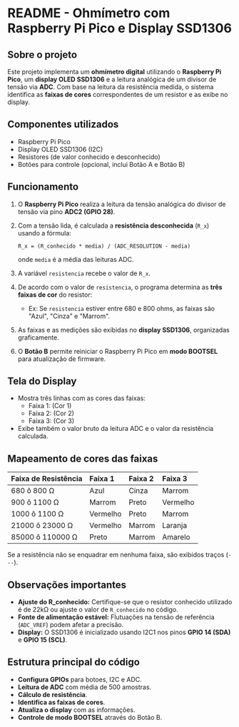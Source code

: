 # README - Ohmímetro com Raspberry Pi Pico e Display SSD1306

## Sobre o projeto

Este projeto implementa um **ohmímetro digital** utilizando o **Raspberry Pi Pico**, um **display OLED SSD1306** e a leitura analógica de um divisor de tensão via **ADC**. Com base na leitura da resistência medida, o sistema identifica as **faixas de cores** correspondentes de um resistor e as exibe no display.

## Componentes utilizados
- Raspberry Pi Pico
- Display OLED SSD1306 (I2C)
- Resistores (de valor conhecido e desconhecido)
- Botões para controle (opcional, inclui Botão A e Botão B)

## Funcionamento

1. O **Raspberry Pi Pico** realiza a leitura da tensão analógica do divisor de tensão via pino **ADC2 (GPIO 28)**.
2. Com a tensão lida, é calculada a **resistência desconhecida** (`R_x`) usando a fórmula:

   ```
   R_x = (R_conhecido * media) / (ADC_RESOLUTION - media)
   ```
   onde `media` é a média das leituras ADC.

3. A variável `resistencia` recebe o valor de `R_x`.

4. De acordo com o valor de `resistencia`, o programa determina as **três faixas de cor** do resistor:
   - Ex: Se `resistencia` estiver entre 680 e 800 ohms, as faixas são "Azul", "Cinza" e "Marrom".

5. As faixas e as medições são exibidas no **display SSD1306**, organizadas graficamente.

6. O **Botão B** permite reiniciar o Raspberry Pi Pico em **modo BOOTSEL** para atualização de firmware.

## Tela do Display
- Mostra três linhas com as cores das faixas:
  - Faixa 1: (Cor 1)
  - Faixa 2: (Cor 2)
  - Faixa 3: (Cor 3)
- Exibe também o valor bruto da leitura ADC e o valor da resistência calculada.

## Mapeamento de cores das faixas

| Faixa de Resistência | Faixa 1 | Faixa 2 | Faixa 3 |
| :------------------- | :------ | :------ | :------ |
| 680 ô 800 Ω          | Azul    | Cinza   | Marrom |
| 900 ô 1100 Ω         | Marrom  | Preto   | Vermelho |
| 1000 ô 1100 Ω        | Vermelho| Preto   | Marrom |
| 21000 ô 23000 Ω      | Vermelho| Marrom  | Laranja |
| 85000 ô 110000 Ω     | Preto   | Marrom  | Amarelo |

Se a resistência não se enquadrar em nenhuma faixa, são exibidos traços (`---`).

## Observações importantes
- **Ajuste do R_conhecido:** Certifique-se que o resistor conhecido utilizado é de 22kΩ ou ajuste o valor de `R_conhecido` no código.
- **Fonte de alimentação estável:** Flutuações na tensão de referência (`ADC_VREF`) podem afetar a precisão.
- **Display:** O SSD1306 é inicializado usando I2C1 nos pinos **GPIO 14 (SDA)** e **GPIO 15 (SCL)**.

## Estrutura principal do código
- **Configura GPIOs** para botoes, I2C e ADC.
- **Leitura de ADC** com média de 500 amostras.
- **Cálculo de resistência**.
- **Identifica as faixas de cores**.
- **Atualiza o display** com as informações.
- **Controle de modo BOOTSEL** através do Botão B.

